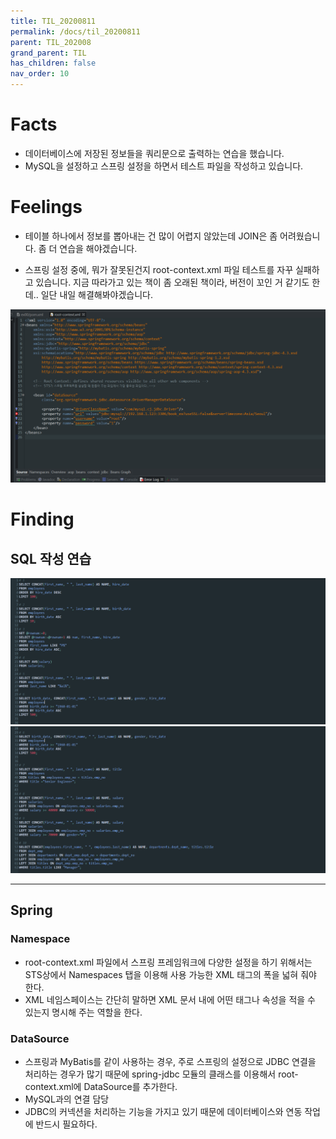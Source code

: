 ```yaml
---
title: TIL_20200811
permalink: /docs/til_20200811
parent: TIL_202008
grand_parent: TIL
has_children: false
nav_order: 10
---
```


# Facts

- 데이터베이스에 저장된 정보들을 쿼리문으로 출력하는 연습을 했습니다.
- MySQL을 설정하고 스프링 설정을 하면서 테스트 파일을 작성하고 있습니다.

# Feelings

- 테이블 하나에서 정보를 뽑아내는 건 많이 어렵지 않았는데 JOIN은 좀 어려웠습니다. 좀 더 연습을 해야겠습니다.

- 스프링 설정 중에, 뭐가 잘못된건지 root-context.xml 파일 테스트를 자꾸 실패하고 있습니다. 지금 따라가고 있는 책이 좀 오래된 책이라, 버전이 꼬인 거 같기도 한데.. 일단 내일 해결해봐야겠습니다.

![](/assets/images/error01.PNG)

# Finding

## SQL 작성 연습

![](/assets/images/sql01.png)
![](/assets/images/sql02.png)

---

## Spring

### Namespace

- root-context.xml 파일에서 스프링 프레임워크에 다양한 설정을 하기 위해서는 STS상에서 Namespaces 탭을 이용해 사용 가능한 XML 태그의 폭을 넓혀 줘야 한다.
- XML 네임스페이스는 간단히 말하면 XML 문서 내에 어떤 태그나 속성을 적을 수 있는지 명시해 주는 역할을 한다.

### DataSource

- 스프링과 MyBatis를 같이 사용하는 경우, 주로 스프링의 설정으로 JDBC 연결을 처리하는 경우가 많기 때문에 spring-jdbc 모듈의 클래스를 이용해서 root-context.xml에 DataSource를 추가한다.
- MySQL과의 연결 담당
- JDBC의 커넥션을 처리하는 기능을 가지고 있기 때문에 데이터베이스와 연동 작업에 반드시 필요하다.
